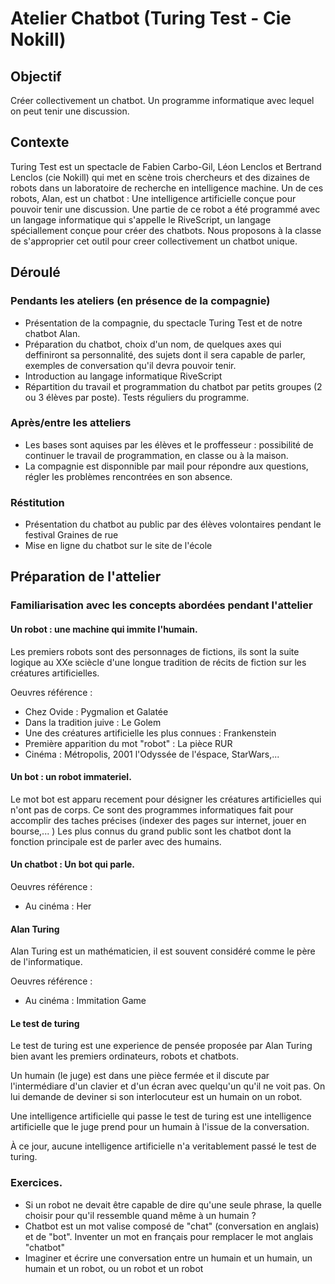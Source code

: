 Atelier Chatbot (Turing Test - Cie Nokill)
==========================================

Objectif
--------

Créer collectivement un chatbot. Un programme informatique avec lequel on peut tenir une discussion.

Contexte
--------

Turing Test est un spectacle de Fabien Carbo-Gil, Léon Lenclos et Bertrand Lenclos (cie Nokill) qui met en scène trois chercheurs et des dizaines de robots dans un laboratoire de recherche en intelligence machine. Un de ces robots, Alan, est un chatbot : Une intelligence artificielle conçue pour pouvoir tenir une discussion. Une partie de ce robot a été programmé avec un langage informatique qui s'appelle le RiveScript, un langage spéciallement conçue pour créer des chatbots. Nous proposons à la classe de s'approprier cet outil pour creer collectivement un chatbot unique.

Déroulé
-------

### Pendants les ateliers (en présence de la compagnie)

- Présentation de la compagnie, du spectacle Turing Test et de notre chatbot Alan.
- Préparation du chatbot, choix d'un nom, de quelques axes qui deffiniront sa personnalité, des sujets dont il sera capable de parler, exemples de conversation qu'il devra pouvoir tenir.
- Introduction au langage informatique RiveScript
- Répartition du travail et programmation du chatbot par petits groupes (2 ou 3 élèves par poste). Tests réguliers du programme.

### Après/entre les atteliers

- Les bases sont aquises par les élèves et le proffesseur : possibilité de continuer le travail de programmation, en classe ou à la maison.
- La compagnie est disponnible par mail pour répondre aux questions, régler les problèmes rencontrées en son absence.

### Réstitution

- Présentation du chatbot au public par des élèves volontaires pendant le festival Graines de rue
- Mise en ligne du chatbot sur le site de l'école

Préparation de l'attelier
-------------------------

### Familiarisation avec les concepts abordées pendant l'attelier

#### Un robot : une machine qui immite l'humain.

Les premiers robots sont des personnages de fictions, ils sont la suite logique au XXe sciècle d'une longue tradition de récits de fiction sur les créatures artificielles.

Oeuvres référence :

- Chez Ovide : Pygmalion et Galatée
- Dans la tradition juive : Le Golem
- Une des créatures artificielle les plus connues : Frankenstein
- Première apparition du mot "robot" : La pièce RUR
- Cinéma : Métropolis, 2001 l'Odyssée de l'éspace, StarWars,...

#### Un bot : un robot immateriel.

Le mot bot est apparu recement pour désigner les créatures artificielles qui n'ont pas de corps. Ce sont des programmes informatiques fait pour accomplir des taches précises (indexer des pages sur internet, jouer en bourse,... ) Les plus connus du grand public sont les chatbot dont la fonction principale est de parler avec des humains.

#### Un chatbot : Un bot qui parle.

Oeuvres référence :

- Au cinéma : Her

#### Alan Turing

Alan Turing est un mathématicien, il est souvent considéré comme le père de l'informatique.

Oeuvres référence :

- Au cinéma : Immitation Game

#### Le test de turing

Le test de turing est une experience de pensée proposée par Alan Turing bien avant les premiers ordinateurs, robots et chatbots.

Un humain (le juge) est dans une pièce fermée et il discute par l'intermédiare d'un clavier et d'un écran avec quelqu'un qu'il ne voit pas. On lui demande de deviner si son interlocuteur est un humain on un robot.

Une intelligence artificielle qui passe le test de turing est une intelligence artificielle que le juge prend pour un humain à l'issue de la conversation.

À ce jour, aucune intelligence artificielle n'a veritablement passé le test de turing.

### Exercices.

- Si un robot ne devait être capable de dire qu'une seule phrase, la quelle choisir pour qu'il ressemble quand même à un humain ?
- Chatbot est un mot valise composé de "chat" (conversation en anglais) et de "bot". Inventer un mot en français pour remplacer le mot anglais "chatbot"
- Imaginer et écrire une conversation entre un humain et un humain, un humain et un robot, ou un robot et un robot

